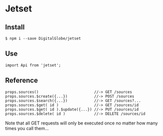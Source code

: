 # Jetset

## Install

```
$ npm i --save DigitalGlobe/jetset
```

## Use

```
import Api from 'jetset';
```

## Reference
```
props.sources()                         //-> GET /sources 
props.sources.$create({...})            //-> POST /sources
props.sources.$search({...})            //-> GET /sources?...
props.sources.$get( id )                //-> GET /sources/id
props.sources.$get( id ).$update({...}) //-> PUT /sources/id
props.sources.$delete( id )             //-> DELETE /sources/id
```
Note that all GET requests will only be executed once no matter how many times
you call them... 
